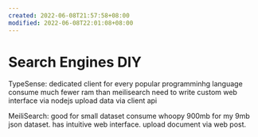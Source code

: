 ```yaml
---
created: 2022-06-08T21:57:58+08:00
modified: 2022-06-08T22:01:08+08:00
---
```


# Search Engines DIY

TypeSense:
dedicated client for every popular programminhg language
consume much fewer ram than meilisearch
need to write custom web interface via nodejs
upload data via client api

MeiliSearch:
good for small dataset
consume whoopy 900mb for my 9mb json dataset.
has intuitive web interface.
upload document via web post.
